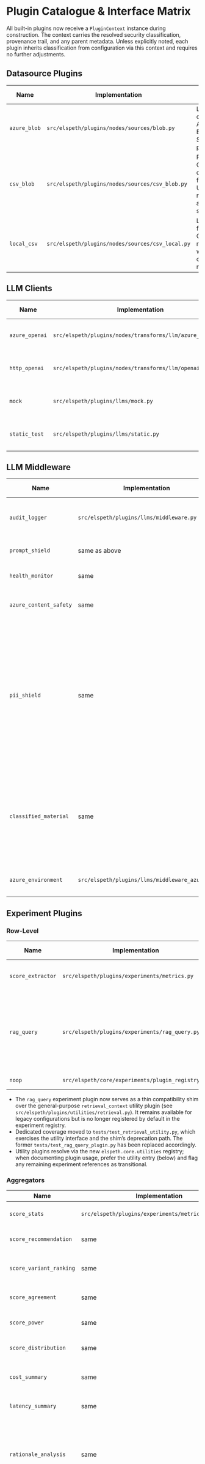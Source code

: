 # Plugin Catalogue & Interface Matrix

All built-in plugins now receive a `PluginContext` instance during construction. The context carries the resolved security classification, provenance trail, and any parent metadata. Unless explicitly noted, each plugin inherits classification from configuration via this context and requires no further adjustments.

## Datasource Plugins

| Name | Implementation | Purpose | Notable Options | Context Status | Coverage |
| --- | --- | --- | --- | --- | --- |
| `azure_blob` | `src/elspeth/plugins/nodes/sources/blob.py` | Load CSV data from Azure Blob Storage profiles. | `config_path`, `profile`, `pandas_kwargs`, `on_error`. | ✔ Inherits classification from context. | `tests/test_datasource_blob_plugin.py` |
| `csv_blob` | `src/elspeth/plugins/nodes/sources/csv_blob.py` | Fetch CSV directly from blob URIs with retry-aware skips. | `path`, `dtype`, `encoding`, `on_error`. | ✔ Adds DataFrame `security_level` from context. | `tests/test_datasource_csv.py` |
| `local_csv` | `src/elspeth/plugins/nodes/sources/csv_local.py` | Local filesystem CSV reader with skip-on-error mode. | `path`, `dtype`, `encoding`, `on_error`. | ✔ Propagates context level into DataFrame attrs. | `tests/test_datasource_csv.py` |

## LLM Clients

| Name | Implementation | Purpose | Notable Options | Context Status | Coverage |
| --- | --- | --- | --- | --- | --- |
| `azure_openai` | `src/elspeth/plugins/nodes/transforms/llm/azure_openai.py` | Azure-hosted OpenAI-compatible client. | `config`, `deployment`, `temperature`, `max_tokens`. | ✔ Context sets `security_level` attribute. | `tests/test_llm_azure.py` |
| `http_openai` | `src/elspeth/plugins/nodes/transforms/llm/openai_http.py` | Generic OpenAI HTTP client. | `api_base`, `api_key/_env`, `model`, `timeout`. | ✔ Context captured for policy enforcement. | `tests/test_llm_http_openai.py` |
| `mock` | `src/elspeth/plugins/llms/mock.py` | Deterministic mock LLM for suites/tests. | `seed`. | ✔ Context stored for downstream audits. | `tests/test_llm_mock.py` |
| `static_test` | `src/elspeth/plugins/llms/static.py` | Returns canned responses/metrics. | `content`, `score`, `metrics`. | ✔ Context attaches classification metadata. | `tests/test_llm_static_plugin.py` |

## LLM Middleware

| Name | Implementation | Purpose | Notable Options | Context Status | Coverage |
| --- | --- | --- | --- | --- | --- |
| `audit_logger` | `src/elspeth/plugins/llms/middleware.py` | Emit structured request/response logs. | `include_prompts`, `channel`. | ✔ Receives context; security-aware logging. | `tests/test_llm_middleware.py` |
| `prompt_shield` | same as above | Mask/abort on banned prompt terms. | `denied_terms`, `mask`, `on_violation`. | ✔ Context propagated. | `tests/test_llm_middleware.py` |
| `health_monitor` | same | Heartbeat telemetry and latency tracking. | `heartbeat_interval`, `stats_window`, `include_latency`. | ✔ Context carried into metrics. | `tests/test_llm_middleware.py` |
| `azure_content_safety` | same | Azure Content Safety screening. | `endpoint`, `key/_env`, `severity_threshold`, `on_violation`, `on_error`. | ✔ Context provides classification for audit logs. | `tests/test_llm_middleware.py` |
| `pii_shield` | same | Detect and block Personal Identifiable Information using regex patterns. **Default patterns**: email, credit card, IP address, US SSN, US phone, US passport, UK NI number, **Australian TFN, ABN, ACN, Medicare, phone/mobile, passport, driver's licenses (NSW/VIC/QLD)**. | `patterns` (custom regex), `include_defaults`, `on_violation` (abort/mask/log), `mask`. | ✔ Context propagated for security-aware PII detection. | `tests/test_middleware_security_filters.py` |
| `classified_material` | same | Detect and block classified material markings (SECRET, TOP SECRET, PROTECTED, CABINET CODEWORD, TS//SCI, NOFORN, FVEY, etc.). | `classification_markings`, `include_defaults`, `case_sensitive`, `on_violation`, `mask`. | ✔ Context enables classification-aware filtering. | `tests/test_middleware_security_filters.py` |
| `azure_environment` | `src/elspeth/plugins/llms/middleware_azure.py` | Azure ML run and telemetry integration. | `enable_run_logging`, `log_prompts`, `severity_threshold`, `on_error`. | ✔ Context controls logging classification. | `tests/test_llm_middleware.py` |

## Experiment Plugins

### Row-Level

| Name | Implementation | Purpose | Notable Options | Context Status | Coverage |
| --- | --- | --- | --- | --- | --- |
| `score_extractor` | `src/elspeth/plugins/experiments/metrics.py` | Pull scalar metrics from responses with threshold flagging. | `key`, `criteria`, `threshold`, `threshold_mode`. | ✔ Context passed (unused but available). | `tests/test_experiment_metrics_plugins.py` |
| `rag_query` | `src/elspeth/plugins/experiments/rag_query.py` | Retrieve embeddings-based context and inject into prompts/metadata. | `provider`, `dsn/endpoint`, `embed_model`, `inject_mode`, `top_k`, `min_score`. | ✔ Namespace + classification enforced via context; telemetry omits sensitive content. | `tests/test_rag_query_plugin.py` |
| `noop` | `src/elspeth/core/experiments/plugin_registry.py` | No-op row processing. | None. | ✔ Context applied. | Implicit via registry tests |

<!-- UPDATE 2025-10-12: Retired rag_query row plugin in favour of utilities -->
- The `rag_query` experiment plugin now serves as a thin compatibility shim over the general-purpose `retrieval_context` utility plugin (see `src/elspeth/plugins/utilities/retrieval.py`). It remains available for legacy configurations but is no longer registered by default in the experiment registry.
- Dedicated coverage moved to `tests/test_retrieval_utility.py`, which exercises the utility interface and the shim’s deprecation path. The former `tests/test_rag_query_plugin.py` has been replaced accordingly.
- Utility plugins resolve via the new `elspeth.core.utilities` registry; when documenting plugin usage, prefer the utility entry (below) and flag any remaining experiment references as transitional.
<!-- END UPDATE -->

### Aggregators

| Name | Implementation | Purpose | Notable Options | Context Status | Coverage |
| --- | --- | --- | --- | --- | --- |
| `score_stats` | `src/elspeth/plugins/experiments/metrics.py` | Compute per-criterion statistics. | `source_field`, `flag_field`, `ddof`. | ✔ Context available. | `tests/test_experiment_metrics_plugins.py` |
| `score_recommendation` | same | Produce recommendation summary. | `thresholds`, `weighting` (per module). | ✔ | `tests/test_experiment_metrics_plugins.py` |
| `score_variant_ranking` | same | Rank variants using aggregated scores. | `metric`, `order`, `top_n`. | ✔ | `tests/test_experiment_metrics_plugins.py` |
| `score_agreement` | same | Agreement metrics across evaluators. | `threshold`, `required_votes`. | ✔ | `tests/test_experiment_metrics_plugins.py` |
| `score_power` | same | Statistical power estimates. | `alpha`, `min_effect`, `min_samples`. | ✔ | `tests/test_experiment_metrics_plugins.py` |
| `score_distribution` | same | Distribution summaries and histograms. | `bins`, `quantiles`. | ✔ | `tests/test_experiment_metrics_plugins.py` |
| `cost_summary` | same | Aggregate cost and token usage across experiment. | `on_error`. | ✔ | `tests/test_experiment_metrics_plugins.py` |
| `latency_summary` | same | Aggregate latency metrics with percentiles. | `on_error`. | ✔ | `tests/test_experiment_metrics_plugins.py` |
| `rationale_analysis` | same | Analyze LLM rationales for interpretability insights. Extract themes, keywords, confidence indicators from explanation text. | `rationale_field`, `score_field`, `criteria`, `min_word_length`, `top_keywords`, `on_error`. | ✔ Context available. | `tests/test_experiment_metrics_plugins.py` |
| `prompt_variants` | `src/elspeth/plugins/experiments/prompt_variants.py` | Generate prompt alternatives via secondary LLM. | `prompt_template`, `variant_llm`, `count`, `max_attempts`. | ✔ Uses `create_llm_from_definition`. | `tests/test_prompt_variants_plugin.py` |
| `noop` | registry default | No aggregation. | None. | ✔ | Registry tests |

<!-- UPDATE 2025-10-12: Introduced utility plugin catalogue -->
### Utility Plugins

| Name | Implementation | Purpose | Notable Options | Context Status | Coverage |
| --- | --- | --- | --- | --- | --- |
| `retrieval_context` | `src/elspeth/plugins/utilities/retrieval.py` | Query vector stores and return structured context payloads for prompt enrichment outside experiment-only flows. | `provider`, `dsn/endpoint`, `embed_model`, `query_field`, `inject_mode`, `top_k`, `min_score`. | ✔ Uses `PluginContext` with `plugin_kind="utility"` ensuring namespace derivation respects classification. | `tests/test_retrieval_utility.py` |
<!-- END UPDATE -->

### Baseline Comparisons

| Name | Implementation | Purpose | Notable Options | Context Status | Coverage |
| --- | --- | --- | --- | --- | --- |
| `row_count` | `src/elspeth/core/experiments/plugin_registry.py` | Compare result row counts. | `key`. | ✔ | `tests/test_experiments.py` |
| `score_delta` | `src/elspeth/plugins/experiments/metrics.py` | Delta of chosen metric across criteria. | `metric`, `criteria`. | ✔ | `tests/test_experiment_metrics_plugins.py` |
| `score_cliffs_delta` | same | Cliff's delta effect size. | `criteria`, `min_samples`, `on_error`. | ✔ | `tests/test_experiment_metrics_plugins.py` |
| `score_assumptions` | same | Normality/variance diagnostics. | `criteria`, `alpha`, `min_samples`, `on_error`. | ✔ | `tests/test_experiment_metrics_plugins.py` |
| `score_significance` | same | Hypothesis test significance. | `criteria`, `alpha`, `alternative`. | ✔ | `tests/test_experiment_metrics_plugins.py` |
| `score_practical` | same | Practical significance heuristics. | `threshold`, `criteria`. | ✔ | `tests/test_experiment_metrics_plugins.py` |
| `score_bayes` | same | Bayesian comparison summary. | `credible_interval`, `min_samples`. | ✔ | `tests/test_experiment_metrics_plugins.py` |
| `score_distribution` | same | Baseline distribution comparison. | `criteria`, `bins`. | ✔ | `tests/test_experiment_metrics_plugins.py` |
| `referee_alignment` | same | Compare LLM scores against human expert/referee judgments. Measures alignment using MAE, RMSE, correlation, and agreement rates. | `referee_fields`, `score_field`, `criteria`, `min_samples`, `value_mapping`, `on_error`. | ✔ | `tests/test_experiment_metrics_plugins.py` |
| `noop` | registry default | No comparison. | None. | ✔ | Registry tests |

### Validation Plugins

| Name | Implementation | Purpose | Notable Options | Context Status | Coverage |
| --- | --- | --- | --- | --- | --- |
| `regex_match` | `src/elspeth/plugins/experiments/validation.py` | Validate response with regex. | `pattern`, `flags`. | ✔ | `tests/test_validation_plugins.py` |
| `json` | same | Ensure JSON structure and optional object type. | `ensure_object`. | ✔ | `tests/test_validation_plugins.py` |
| `llm_guard` | same | Invoke secondary LLM for guardrail verdict. | `validator_llm` definition, prompt templates, tokens. | ✔ Uses context-aware LLM creation. | `tests/test_validation_plugins.py` |

### Early Stop

| Name | Implementation | Purpose | Notable Options | Context Status | Coverage |
| --- | --- | --- | --- | --- | --- |
| `threshold` | `src/elspeth/plugins/experiments/early_stop.py` | Signal when metric crosses threshold. | `metric`, `threshold`, `comparison`, `min_rows`, `label`. | ✔ Context passed to allow auditing. | `tests/test_suite_runner_integration.py` |

## Result Sinks

| Name | Implementation | Purpose | Notable Options | Context Status | Coverage |
| --- | --- | --- | --- | --- | --- |
| `analytics_report` | `src/elspeth/plugins/outputs/analytics_report.py` | Structured JSON/Markdown analytics. | `base_path`, `include_manifest`, `formats`. | ✔ Context drives artifact security. | `tests/test_outputs_analytics_report.py` |
| `analytics_visual` | `src/elspeth/plugins/outputs/visual_report.py` | Visual analytics (PNG/HTML). | `base_path`, `formats`, `dpi`, `figure_size`. | ✔ | `tests/test_outputs_visual.py` |
| `enhanced_visual` | `src/elspeth/plugins/outputs/enhanced_visual_report.py` | Advanced visualizations: violin plots, box plots, heatmaps, forest plots, distribution overlays. | `base_path`, `chart_types` (violin/box/heatmap/forest/distribution), `formats`, `figure_size`, `color_palette`. | ✔ Context drives artifact security. | `tests/test_outputs_enhanced_visual.py` |
| `azure_blob` | `src/elspeth/plugins/outputs/blob.py` | Upload results to Azure Blob Storage. | `config_path`, `profile`, `path_template`, `include_manifest`, `credential`. | ✔ | `tests/test_outputs_blob.py` |
| `azure_devops_repo` | `src/elspeth/plugins/outputs/repository.py` | Commit artifacts into Azure DevOps repo. | Repo identifiers, `token_env`, `dry_run`. | ✔ | `tests/test_outputs_repo.py` |
| `csv` | `src/elspeth/plugins/outputs/csv_file.py` | Flat CSV export with sanitisation. | `path`, `sanitize_formulas`, `sanitize_guard`, `overwrite`. | ✔ | `tests/test_outputs_csv.py` |
| `excel_workbook` | `src/elspeth/plugins/outputs/excel.py` | Excel workbook export. | `base_path`, `timestamped`, `include_manifest`, `sanitize_formulas`. | ✔ | `tests/test_outputs_excel.py` |
| `embeddings_store` | `src/elspeth/plugins/outputs/embeddings_store.py` | Persist experiment payloads as vector embeddings (pgvector/Azure Search). | `provider`, `namespace`, `dsn/endpoint`, `embed_model`, `metadata_fields`. | ✔ Context-derived namespaces prevent cross-tier reuse; Azure provider respects key-rotation guidance. | `tests/test_outputs_embeddings_store.py` |
| `file_copy` | `src/elspeth/plugins/outputs/file_copy.py` | Copy artifacts to filesystem destinations. | `destination`, `overwrite`. | ✔ | `tests/test_sink_chaining.py` |
| `github_repo` | `src/elspeth/plugins/outputs/repository.py` | Commit artifacts into GitHub repository. | `owner`, `repo`, `branch`, `token_env`, `dry_run`. | ✔ | `tests/test_outputs_repo.py` |
| `local_bundle` | `src/elspeth/plugins/outputs/local_bundle.py` | Create local JSON/CSV bundle directories. | `base_path`, `bundle_name`, `timestamped`, `write_json/csv`. | ✔ | `tests/test_outputs_local_bundle.py` |
| `signed_artifact` | `src/elspeth/plugins/outputs/signed.py` | Generate signed artifacts with manifest. | `base_path`, `bundle_name`, `key/_env`, `algorithm`, `on_error`. | ✔ | `tests/test_outputs_signed.py` |
| `zip_bundle` | `src/elspeth/plugins/outputs/zip_bundle.py` | Package results & manifests into zip. | `base_path`, `bundle_name`, `include_manifest`, `include_results`. | ✔ | `tests/test_outputs_archival.py` |

## Controls

| Kind | Name | Implementation | Purpose | Options | Context Status | Coverage |
| --- | --- | --- | --- | --- | --- | --- |
| Rate Limiter | `noop` | `src/elspeth/core/controls/registry.py` | Disable rate limiting. | None. | ✔ | `tests/test_controls.py` |
| Rate Limiter | `fixed_window` | `src/elspeth/core/controls/rate_limit.py` | Enforce request quota per window. | `requests`, `per_seconds`. | ✔ | `tests/test_controls.py` |
| Rate Limiter | `adaptive` | same | Adaptive throttling with token support. | `requests_per_minute`, `tokens_per_minute`, `interval_seconds`. | ✔ | `tests/test_controls.py` |
| Cost Tracker | `noop` | `src/elspeth/core/controls/cost_tracker.py` | Disable cost tracking. | None. | ✔ | `tests/test_controls.py` |
| Cost Tracker | `fixed_price` | same | Fixed-price usage accounting. | `prompt_token_price`, `completion_token_price`. | ✔ | `tests/test_controls.py` |

## Datasink & Middleware Security

- All plugins inherit the security classification resolved by configuration via `PluginContext.security_level`. No builtin plugin hardcodes a classification.
- Artifact generation and sink dependency resolution rely on the same classification to enforce “read-up” restrictions.
- Nested plugin builders (`create_llm_from_definition`, suite runner middleware sharing) ensure subcomponents coalesce parent/child levels consistently.

## Validation & Hardening

Plugin registrations remain schema-validated at instantiation time (`src/elspeth/core/registries/__init__.py`, `src/elspeth/core/experiments/plugin_registry.py`, `src/elspeth/core/controls/registry.py`). Harden deployments by importing only approved plugin modules before CLI invocation or by wrapping registries to limit the exposed keys.

## Proposed Plugin Backlog

The orchestrator can support workflows beyond LLM prompting and score aggregation. The following plugin concepts are candidates for development; all should adopt the context-aware factory signature from the outset.

| Type | Working Name | Purpose / Use Case | Key Configuration Ideas | Security Considerations | Status |
| --- | --- | --- | --- | --- | --- |
| Datasource | `sql_query` | Execute parameterised SQL against vetted warehouses to seed experiments with richer tabular data. | `connection_profile`, `query_template`, `parameters`, optional row-level security filter. | Run queries via read-only service accounts; use context level to enforce schema allowlists. | Proposed |
| Datasource | `api_batch` | Pull JSON batches from REST APIs for regression testing agents on live data. | `base_url`, per-endpoint `requests`, `auth_profile`, backoff policy. | Context level maps to API scopes; redact sensitive fields before caching. | Proposed |
| LLM Middleware | `prompt_hash_cache` | Deduplicate prompts/responses across suites to reduce cost; hash and persist by security tier. | `cache_backend`, `ttl`, `hash_fields`, `hit_policy`. | Separate caches per security level to avoid cross-tier leakage. | Proposed |
| LLM Middleware | ~~`pii_scrubber`~~ | ~~Pre-scan prompts for PII/entities and mask before inference. Complements Content Safety with deterministic masking.~~ **IMPLEMENTED as `pii_shield`** (see LLM Middleware section above). | N/A | N/A | ✅ Completed |
| Validation Plugin | `schema_guard` | Validate JSON responses against defined JSON Schema / Pydantic models for downstream automation. | `schema_ref`, `mode` (strict/coerce), `on_failure`. | Store schema per security class; avoid logging raw payloads on failure when marked sensitive. | Proposed |
| Row Plugin | `entity_enricher` | Call secondary knowledge APIs to enrich row context (e.g., domain facts) prior to evaluation. | `enrichment_sources`, `fields`, rate limits. | Use context to fence API keys and redact enriched data when exporting. | Proposed |
| Aggregation Plugin | `cost_summary` | Aggregate cost tracker outputs per experiment, including middleware call stats. | `metrics` (prompt/completion), `include_middlewares`. | Ensures cost visibility by security tier; no additional classification changes. | Proposed |
| Baseline Plugin | `variance_monitor` | Compare variance/volatility between baseline and variant scores to detect instability. | `criteria`, `min_samples`, `alert_threshold`. | Exposes only aggregate numbers; compatible with existing artifact policies. | Proposed |
| Early-Stop Plugin | `budget_guard` | Halt experiment when projected spend or elapsed runtime exceeds policy. | `max_cost`, `max_runtime`, binding to cost tracker context. | Reads cost tracker context; require matching security classification to prevent lower tier from observing higher-tier telemetry. | Proposed |
| Sink | `stream_forwarder` | Publish experiment events or aggregates to Kafka/Kinesis for near-real-time dashboards. | `stream_config`, `serialization` (JSON/Avro), `partition_key`. | Partition streams per security tier; encrypt payloads at rest. | Proposed |
| Sink | `notebook_bundle` | Generate Jupyter notebook artifacts summarising prompts, responses, metrics for human review. | `base_path`, `template_path`, `include_raw_prompts`. | Strip sensitive fields based on context before embedding into notebook. | Proposed |
<!-- UPDATE 2025-10-12: Document embeddings/RAG plugin design references. -->
<!-- END UPDATE -->

These backlog items aim to extend the orchestrator into data integration, compliance, and operational observability scenarios. When implementing, ensure each follows the context-aware factory contract, declares schemas for validation, and registers targeted tests mirroring the existing plugin suites.

## Core Engine Extensions (Future Work)

To support broader security, audit, and reliability use cases, we can introduce additional “core” interfaces that sit alongside the current LLM clients while reusing the same context, middleware, and validation pipeline. These concepts should be tracked for future design spikes.

| Core Type | Working Name | Concept | Key Design Notes | Security & Audit Considerations | Status |
| --- | --- | --- | --- | --- | --- |
| Deterministic Transform | `data_transform_core` | Execute deterministic transformations (Pandas/Spark scripts, templated SQL) instead of free-form generations. | Define `TransformCoreProtocol` with a `transform(payload, metadata)` entry point; register via `registry._llms` equivalent or a new core registry. | Enforce read-only connections; log code fingerprints and versioning; respect context security when accessing data sources. | Future design |
| Policy Evaluation | `policy_engine_core` | Evaluate rules/OPA policies over experiment payloads to validate compliance scenarios. | Provide schema for rule bundles, policy modules, decision logs; enable middleware hooks for context injection. | Store policy digests with context; output decisions + rationale for audits. | Future design |
| Simulation / Scoring | `simulation_core` | Run Monte Carlo, financial scoring, or ML inference workloads in place of LLM calls. | Standardize input schema, cost metrics, and deterministic seed handling; integrate cost tracker for compute accounting. | Capture reproducible seeds, model digests; ensure sandboxed execution matching security level. | Future design |
| Workflow Automation | `action_core` | Trigger downstream systems (ticketing, remediation APIs) as part of orchestrated experiments. | Expose idempotent action interface with retry policy; require declarative runbooks/config. | Guard credentials via context; emit signed execution logs; maintain audit artifacts. | Future design |
| Hybrid Decision | `fallback_core` | Combine deterministic guards with LLMs (e.g., rule evaluation before calling model). | Middleware-controlled routing; allow context-driven decision of which core handles the payload. | Record routing decisions with provenance; ensure both branches respect classification. | Future design |

Each core extension should:

1. Define a protocol parallel to `LLMClientProtocol` (e.g., `TransformCoreProtocol`).
2. Register via registry modules with schema validation and context propagation.
3. Reuse the existing middleware, validation, and cost-tracking stack to guarantee auditability and consistent security controls.
4. Supply integration tests and sample configurations demonstrating non-LLM orchestration scenarios.
